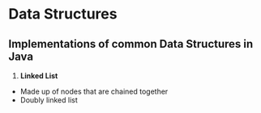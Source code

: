 # Data Structures

## Implementations of common Data Structures in Java

1. **Linked List**
  - Made up of nodes that are chained together
  - Doubly linked list
